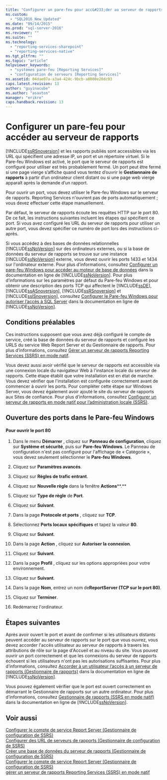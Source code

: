 ```yaml
---
title: "Configurer un pare-feu pour acc&#233;der au serveur de rapports | Microsoft Docs"
ms.custom: 
  - "SQL2016_New_Updated"
ms.date: "09/14/2015"
ms.prod: "sql-server-2016"
ms.reviewer: ""
ms.suite: ""
ms.technology: 
  - "reporting-services-sharepoint"
  - "reporting-services-native"
ms.tgt_pltfrm: ""
ms.topic: "article"
helpviewer_keywords: 
  - "systèmes pare-feu [Reporting Services]"
  - "configuration de serveurs [Reporting Services]"
ms.assetid: 04dae07a-a3a4-424c-9bcb-a8000e20dc93
caps.latest.revision: 13
author: "guyinacube"
ms.author: "asaxton"
manager: "erikre"
caps.handback.revision: 13
---
```

# Configurer un pare-feu pour acc&#233;der au serveur de rapports
  [!INCLUDE[ssRSnoversion](../../includes/ssrsnoversion-md.md)] et les rapports publiés sont accessibles via les URL qui spécifient une adresse IP, un port et un répertoire virtuel. Si le Pare-feu Windows est activé, le port que le serveur de rapports est configuré pour utiliser est très probablement fermé. Un port peut être fermé si une page vierge s’affiche quand vous tentez d’ouvrir le **Gestionnaire de rapports** à partir d’un ordinateur client distant ou si une page web vierge apparaît après la demande d’un rapport.  
  
 Pour ouvrir un port, vous devez utiliser le Pare-feu Windows sur le serveur de rapports. Reporting Services n'ouvrent pas de ports automatiquement ; vous devez effectuer cette étape manuellement.  
  
 Par défaut, le serveur de rapports écoute les requêtes HTTP sur le port 80. De ce fait, les instructions suivantes incluent les étapes qui spécifient ce port. Si vous avez configuré les URL du serveur de rapports pour utiliser un autre port, vous devez spécifier ce numéro de port lors des instructions ci-après.  
  
 Si vous accédez à des bases de données relationnelles [!INCLUDE[ssNoVersion](../../includes/ssnoversion-md.md)] sur des ordinateurs externes, ou si la base de données du serveur de rapports se trouve sur une instance [!INCLUDE[ssNoVersion](../../includes/ssnoversion-md.md)] externe, vous devez ouvrir les ports 1433 et 1434 sur l'ordinateur externe. Pour plus d’informations, consultez [Configurer un pare-feu Windows pour accéder au moteur de base de données](../../database-engine/configure-windows/configure-a-windows-firewall-for-database-engine-access.md) dans la documentation en ligne de [!INCLUDE[ssNoVersion](../../includes/ssnoversion-md.md)]. Pour plus d’informations sur les paramètres par défaut du Pare-feu Windows et pour obtenir une description des ports TCP qui affectent le [!INCLUDE[ssDE](../../includes/ssde-md.md)], [!INCLUDE[ssASnoversion](../../includes/ssasnoversion-md.md)], [!INCLUDE[ssRSnoversion](../../includes/ssrsnoversion-md.md)] et [!INCLUDE[ssISnoversion](../../includes/ssisnoversion-md.md)], consultez [Configurer le Pare-feu Windows pour autoriser l’accès à SQL Server](../../sql-server/install/configure-the-windows-firewall-to-allow-sql-server-access.md) dans la documentation en ligne de [!INCLUDE[ssNoVersion](../../includes/ssnoversion-md.md)].  
  
## Conditions préalables  
 Ces instructions supposent que vous avez déjà configuré le compte de service, créé la base de données du serveur de rapports et configuré les URLS du service Web Report Server et du Gestionnaire de rapports. Pour plus d’informations, consultez [Gérer un serveur de rapports Reporting Services (SSRS) en mode natif](../../reporting-services/report-server/manage-a-reporting-services-native-mode-report-server.md).  
  
 Vous devez aussi avoir vérifié que le serveur de rapports est accessible via une connexion locale du navigateur Web à l'instance locale du serveur de rapports. Cette étape établit que votre installation est en état de marche. Vous devez vérifier que l'installation est configurée correctement avant de commencer à ouvrir les ports. Pour compléter cette étape sur Windows Server, vous devez également avoir ajouté le site du serveur de rapports aux Sites de confiance. Pour plus d’informations, consultez [Configurer un serveur de rapports en mode natif pour l’administration locale &#40;SSRS&#41;](../../reporting-services/report-server/configure-a-native-mode-report-server-for-local-administration-ssrs.md).  
  
## Ouverture des ports dans le Pare-feu Windows  
  
#### Pour ouvrir le port 80  
  
1.  Dans le menu **Démarrer** , cliquez sur **Panneau de configuration**, cliquez sur **Système et sécurité**, puis sur **Pare-feu Windows**. Le Panneau de configuration n'est pas configuré pour l'affichage de « Catégorie », vous devez seulement sélectionner le **Pare-feu Windows**.  
  
2.  Cliquez sur **Paramètres avancés**.  
  
3.  Cliquez sur **Règles de trafic entrant**.  
  
4.  Cliquez sur **Nouvelle règle** dans la fenêtre **Actions****.**  
  
5.  Cliquez sur **Type de règle** de **Port**.  
  
6.  Cliquez sur **Suivant**.  
  
7.  Dans la page **Protocole et ports** , cliquez sur **TCP**.  
  
8.  Sélectionnez **Ports locaux spécifiques** et tapez la valeur **80**.  
  
9. Cliquez sur **Suivant**.  
  
10. Dans la page **Action** , cliquez sur **Autoriser la connexion**.  
  
11. Cliquez sur **Suivant**.  
  
12. Dans la page **Profil** , cliquez sur les options appropriées pour votre environnement.  
  
13. Cliquez sur **Suivant**.  
  
14. Dans la page **Nom**, entrez un nom de**ReportServer (TCP sur le port 80)**.  
  
15. Cliquez sur **Terminer**.  
  
16. Redémarrez l'ordinateur.  
  
## Étapes suivantes  
 Après avoir ouvert le port et avant de confirmer si les utilisateurs distants peuvent accéder au serveur de rapports sur le port que vous ouvrez, vous devez accorder l'accès utilisateur au serveur de rapports à travers les attributions de rôle sur la page d'Accueil et au niveau du site. Vous pouvez ouvrir un port correctement et que les connexions du serveur de rapports échouent si les utilisateurs n'ont pas les autorisations suffisantes. Pour plus d’informations, consultez [Accorder à un utilisateur l’accès à un serveur de rapports &#40;Gestionnaire de rapports&#41;](../../reporting-services/security/grant-user-access-to-a-report-server-report-manager.md) dans la documentation en ligne de [!INCLUDE[ssNoVersion](../../includes/ssnoversion-md.md)].  
  
 Vous pouvez également vérifier que le port est ouvert correctement en démarrant le Gestionnaire de rapports sur un autre ordinateur. Pour plus d’informations, consultez [Gestionnaire de rapports &#40;SSRS en mode natif&#41;](../Topic/Report%20Manager%20%20\(SSRS%20Native%20Mode\).md) dans la documentation en ligne de [!INCLUDE[ssNoVersion](../../includes/ssnoversion-md.md)].  
  
## Voir aussi  
 [Configurer le compte de service Report Server &#40;Gestionnaire de configuration de SSRS&#41;](../../reporting-services/install-windows/configure-the-report-server-service-account-ssrs-configuration-manager.md)   
 [Configurer des URL de serveurs de rapports &#40;Gestionnaire de configuration de SSRS&#41;](../../reporting-services/install-windows/configure-report-server-urls-ssrs-configuration-manager.md)   
 [Créer une base de données du serveur de rapports &#40;Gestionnaire de configuration de SSRS&#41;](../../reporting-services/install-windows/create-a-report-server-database-ssrs-configuration-manager.md)   
 [Configurer le compte de service Report Server &#40;Gestionnaire de configuration de SSRS&#41;](../../reporting-services/install-windows/configure-the-report-server-service-account-ssrs-configuration-manager.md)   
 [gérer un serveur de rapports Reporting Services (SSRS) en mode natif](../../reporting-services/report-server/manage-a-reporting-services-native-mode-report-server.md)  
  
  
